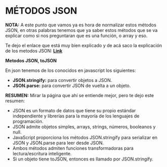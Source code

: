 
# MÉTODOS JSON

**NOTA:** A este punto que vamos ya es hora de normalizar estos métodos JSON, en otras palabras tenemos que ya saber estos métodos que se va explicar como si nos preguntaran que es una función, o array y eso.

Te dejo el enlace que está muy bien explicado y de acá saco la explicación de los metodos JSON: [**Link**](https://es.javascript.info/json)


**Metodos JSON, toJSON**

En json tenemos de los conocidos en javascript los siguientes:

- **JSON.stringify:** para convertir objetos a JSON.
- **JSON.parse:** para convertir JSON de vuelta a un objeto.

**RESUMEN:** Mirar la página que ahí se entiende mejor, pero te dejo este resumen:

- JSON es un formato de datos que tiene su propio estándar independiente y librerías para la mayoría de los lenguajes de programación.
- JSON admite objetos simples, arrays, strings, números, booleanos y null.
- JavaScript proporciona los métodos JSON.stringify para serializar en JSON y JSON.parse para leer desde JSON.
- Ambos métodos admiten funciones transformadoras para lectura/escritura inteligente.
- Si un objeto tiene toJSON, entonces es llamado por JSON.stringify.


